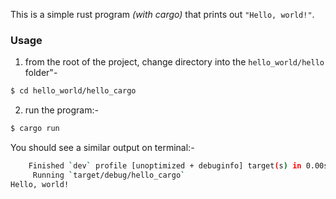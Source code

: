 This is a simple rust program *(with cargo)* that prints out `"Hello, world!"`.

### Usage

1. from the root of the project, change directory into the `hello_world/hello` folder"-
```bash
$ cd hello_world/hello_cargo
```

2. run the program:-
```bash
$ cargo run
```

You should see a similar output on terminal:-
```bash
    Finished `dev` profile [unoptimized + debuginfo] target(s) in 0.00s
     Running `target/debug/hello_cargo`
Hello, world!
```
